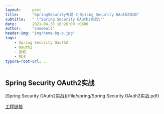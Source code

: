 ```yaml
---
layout:     post
title:      "SpringSecurity专题-2-Spring Security OAuth2实战"
subtitle:   " \"Spring Security OAuth2实战\""
date:       2021-04-30 16:26:00 +0800
author:     "snowball"
header-img: "img/home-bg-o.jpg"
tags:
    - Spring Security Oauth2
    - Oauth2
    - 授权
    - 技术
typora-root-url: ..
---
```


<!--  “Spring Security. ” -->

## Spring Security OAuth2实战

[Spring Security OAuth2实战](/file/spring/Spring Security OAuth2实战.pdf)

[工程链接](https://gitee.com/snowball2dev/SpringBootOauthDemo)